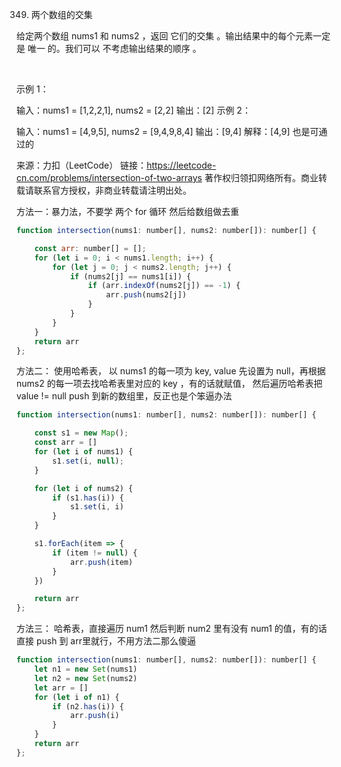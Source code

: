 349. 两个数组的交集

给定两个数组 nums1 和 nums2 ，返回 它们的交集 。输出结果中的每个元素一定是 唯一 的。我们可以 不考虑输出结果的顺序 。

 

示例 1：

输入：nums1 = [1,2,2,1], nums2 = [2,2]
输出：[2]
示例 2：

输入：nums1 = [4,9,5], nums2 = [9,4,9,8,4]
输出：[9,4]
解释：[4,9] 也是可通过的


来源：力扣（LeetCode）
链接：https://leetcode-cn.com/problems/intersection-of-two-arrays
著作权归领扣网络所有。商业转载请联系官方授权，非商业转载请注明出处。

方法一：暴力法，不要学
两个 for  循环 然后给数组做去重

```js
function intersection(nums1: number[], nums2: number[]): number[] {

    const arr: number[] = [];
    for (let i = 0; i < nums1.length; i++) {
        for (let j = 0; j < nums2.length; j++) {
            if (nums2[j] == nums1[i]) {
                if (arr.indexOf(nums2[j]) == -1) {
                    arr.push(nums2[j])
                }
            }
        }
    }
    return arr
};
```

方法二：
使用哈希表， 以 nums1 的每一项为 key, value 先设置为 null，再根据 nums2 的每一项去找哈希表里对应的 key ，有的话就赋值，
然后遍历哈希表把 value != null push 到新的数组里，反正也是个笨逼办法

```js
function intersection(nums1: number[], nums2: number[]): number[] {

    const s1 = new Map();
    const arr = []
    for (let i of nums1) {
        s1.set(i, null);
    }

    for (let i of nums2) {
        if (s1.has(i)) {
            s1.set(i, i)
        }
    }

    s1.forEach(item => {
        if (item != null) {
            arr.push(item)
        }
    })

    return arr
};
```
方法三：
哈希表，直接遍历 num1 然后判断 num2 里有没有 num1 的值，有的话直接 push 到 arr里就行，不用方法二那么傻逼
```js
function intersection(nums1: number[], nums2: number[]): number[] {
    let n1 = new Set(nums1)
    let n2 = new Set(nums2)
    let arr = []
    for (let i of n1) {
        if (n2.has(i)) {
            arr.push(i)
        }
    }
    return arr
};
```